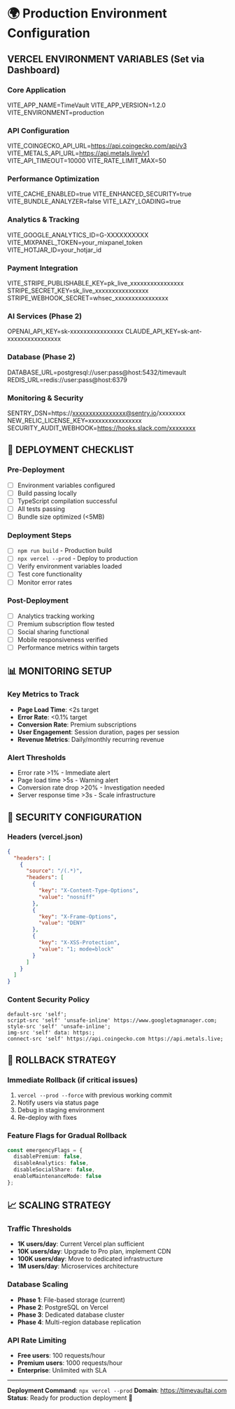 # 🌍 Production Environment Configuration

## VERCEL ENVIRONMENT VARIABLES (Set via Dashboard)

### Core Application
VITE_APP_NAME=TimeVault
VITE_APP_VERSION=1.2.0
VITE_ENVIRONMENT=production

### API Configuration  
VITE_COINGECKO_API_URL=https://api.coingecko.com/api/v3
VITE_METALS_API_URL=https://api.metals.live/v1
VITE_API_TIMEOUT=10000
VITE_RATE_LIMIT_MAX=50

### Performance Optimization
VITE_CACHE_ENABLED=true
VITE_ENHANCED_SECURITY=true
VITE_BUNDLE_ANALYZER=false
VITE_LAZY_LOADING=true

### Analytics & Tracking
VITE_GOOGLE_ANALYTICS_ID=G-XXXXXXXXXX
VITE_MIXPANEL_TOKEN=your_mixpanel_token
VITE_HOTJAR_ID=your_hotjar_id

### Payment Integration
VITE_STRIPE_PUBLISHABLE_KEY=pk_live_xxxxxxxxxxxxxxxx
STRIPE_SECRET_KEY=sk_live_xxxxxxxxxxxxxxxx
STRIPE_WEBHOOK_SECRET=whsec_xxxxxxxxxxxxxxxx

### AI Services (Phase 2)
OPENAI_API_KEY=sk-xxxxxxxxxxxxxxxx
CLAUDE_API_KEY=sk-ant-xxxxxxxxxxxxxxxx

### Database (Phase 2)
DATABASE_URL=postgresql://user:pass@host:5432/timevault
REDIS_URL=redis://user:pass@host:6379

### Monitoring & Security
SENTRY_DSN=https://xxxxxxxxxxxxxxxx@sentry.io/xxxxxxxx
NEW_RELIC_LICENSE_KEY=xxxxxxxxxxxxxxxx
SECURITY_AUDIT_WEBHOOK=https://hooks.slack.com/xxxxxxxx

## 🚀 DEPLOYMENT CHECKLIST

### Pre-Deployment
- [ ] Environment variables configured
- [ ] Build passing locally
- [ ] TypeScript compilation successful
- [ ] All tests passing
- [ ] Bundle size optimized (<5MB)

### Deployment Steps
- [ ] `npm run build` - Production build
- [ ] `npx vercel --prod` - Deploy to production
- [ ] Verify environment variables loaded
- [ ] Test core functionality
- [ ] Monitor error rates

### Post-Deployment
- [ ] Analytics tracking working
- [ ] Premium subscription flow tested
- [ ] Social sharing functional
- [ ] Mobile responsiveness verified
- [ ] Performance metrics within targets

## 📊 MONITORING SETUP

### Key Metrics to Track
- **Page Load Time**: <2s target
- **Error Rate**: <0.1% target  
- **Conversion Rate**: Premium subscriptions
- **User Engagement**: Session duration, pages per session
- **Revenue Metrics**: Daily/monthly recurring revenue

### Alert Thresholds
- Error rate >1% - Immediate alert
- Page load time >5s - Warning alert
- Conversion rate drop >20% - Investigation needed
- Server response time >3s - Scale infrastructure

## 🔐 SECURITY CONFIGURATION

### Headers (vercel.json)
```json
{
  "headers": [
    {
      "source": "/(.*)",
      "headers": [
        {
          "key": "X-Content-Type-Options",
          "value": "nosniff"
        },
        {
          "key": "X-Frame-Options", 
          "value": "DENY"
        },
        {
          "key": "X-XSS-Protection",
          "value": "1; mode=block"
        }
      ]
    }
  ]
}
```

### Content Security Policy
```
default-src 'self';
script-src 'self' 'unsafe-inline' https://www.googletagmanager.com;
style-src 'self' 'unsafe-inline';
img-src 'self' data: https:;
connect-src 'self' https://api.coingecko.com https://api.metals.live;
```

## 🔄 ROLLBACK STRATEGY

### Immediate Rollback (if critical issues)
1. `vercel --prod --force` with previous working commit
2. Notify users via status page
3. Debug in staging environment
4. Re-deploy with fixes

### Feature Flags for Gradual Rollback
```typescript
const emergencyFlags = {
  disablePremium: false,
  disableAnalytics: false, 
  disableSocialShare: false,
  enableMaintenanceMode: false
};
```

## 📈 SCALING STRATEGY

### Traffic Thresholds
- **1K users/day**: Current Vercel plan sufficient
- **10K users/day**: Upgrade to Pro plan, implement CDN
- **100K users/day**: Move to dedicated infrastructure
- **1M users/day**: Microservices architecture

### Database Scaling
- **Phase 1**: File-based storage (current)
- **Phase 2**: PostgreSQL on Vercel
- **Phase 3**: Dedicated database cluster
- **Phase 4**: Multi-region database replication

### API Rate Limiting
- **Free users**: 100 requests/hour
- **Premium users**: 1000 requests/hour  
- **Enterprise**: Unlimited with SLA

---

**Deployment Command**: `npx vercel --prod`
**Domain**: https://timevaultai.com
**Status**: Ready for production deployment 🚀
